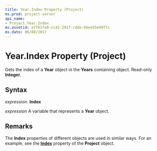 ```yaml
---
title: Year.Index Property (Project)
ms.prod: project-server
api_name:
- Project.Year.Index
ms.assetid: e7f61fa9-cc41-291f-cdde-b6ee55e997fc
ms.date: 06/08/2017
---
```



# Year.Index Property (Project)

Gets the index of a  **Year** object in the **Years** containing object. Read-only **Integer**.


## Syntax

 _expression_. **Index**

 _expression_ A variable that represents a **Year** object.


## Remarks

The  **Index** properties of different objects are used in similar ways. For an example, see the **[Index](Project.Project.Index.md)** property of the **Project** object.


